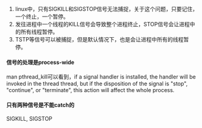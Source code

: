 
1. linux中，只有SIGKILL和SIGSTOP信号无法捕捉，关于这个问题，只要记住，一个终止，一个暂停。
1. 发往进程中一个线程的KILL信号会导致整个进程终止，STOP信号会让进程中的所有线程暂停。
1. TSTP等信号可以被捕捉，但是默认情况下，也是会让进程中所有的线程暂停。

#### 信号的处理是process-wide
man pthread_kill可以看到，if a signal handler is installed, the handler will be invoked in the thread thread, but if the disposition of the signal is "stop", "continue", or "terminate", this action will affect the whole process.

#### 只有两种信号是不能catch的
SIGKILL, SIGSTOP
